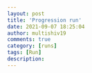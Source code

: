 ```yaml
---
layout: post
title: 'Progression run'
date: 2021-09-07 18:25:04
author: multishiv19
comments: true
category: [runs]
tags: [Run]
description: 
---
```


<div width='100%' class='strava-embed-placeholder' data-embed-type='activity' data-embed-id='5919327942'></div>
<script src='https://strava-embeds.com/embed.js'></script>
